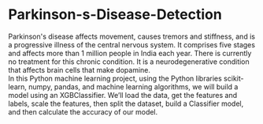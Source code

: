 # Parkinson-s-Disease-Detection
Parkinson's disease affects movement, causes tremors and stiffness, and is a progressive illness of the central nervous system. It comprises five stages and affects more than 1 million people in India each year. There is currently no treatment for this chronic condition. It is a neurodegenerative condition that affects brain cells that make dopamine.  
In this Python machine learning project, using the Python libraries scikit-learn, numpy, pandas, and machine learning algorithms, we will build a model using an XGBClassifier. We’ll load the data, get the features and labels, scale the features, then split the dataset, build a Classifier model, and then calculate the accuracy of our model.
